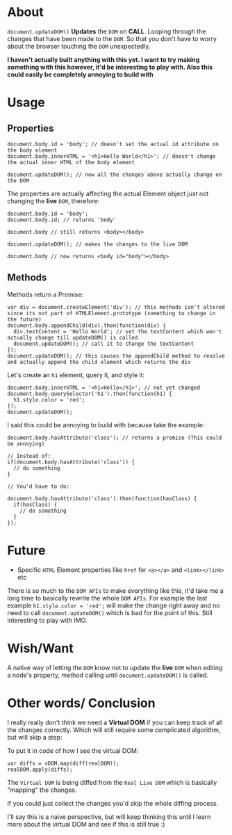 # About
`document.updateDOM()` **Updates** the `DOM` on **CALL**. Looping through the changes that have been made to the `DOM`.
So that you don't have to worry about the browser touching the `DOM` unexpectedly.

**I haven't actually built anything with this yet. I want to try making something with this however, it'd be interesting to play with. Also this could easily be completely annoying to build with**

# Usage

## Properties

```JS
document.body.id = 'body'; // doesn't set the actual id attribute on the body element
document.body.innerHTML = '<h1>Hello World</h1>'; // doesn't change the actual inner HTML of the body element

document.updateDOM(); // now all the changes above actually change on the DOM
```

The properties are actually affecting the actual Element object just not changing the **live** `DOM`, therefore:

```JS
document.body.id = 'body';
document.body.id; // returns 'body'

document.body // still returns <body></body>

document.updateDOM(); // makes the changes to the live DOM

document.body // now returns <body id="body"></body>
```

## Methods
Methods return a Promise:

```JS
var div = document.createElement('div'); // this methods isn't altered since its not part of HTMLElement.prototype (something to change in the future)
document.body.appendChild(div).then(function(div) {
  div.textContent = 'Hello World'; // set the textContent which won't actually change till updateDOM() is called
  document.updateDOM(); // call it to change the textContent
});
document.updateDOM(); // this causes the appendChild method to resolve and actually append the child element which returns the div
```

Let's create an `h1` element, query it, and style it:
```JS
document.body.innerHTML = '<h1>Hello</h1>'; // not yet changed
document.body.querySelector('h1').then(function(h1) {
  h1.style.color = 'red';
});
document.updateDOM();
```

I said this could be annoying to build with because take the example:
```JS
document.body.hasAttribute('class'); // returns a promise (This could be annoying)

// Instead of:
if(document.body.hasAttribute('class')) {
  // do something
}

// You'd have to do:

document.body.hasAttribute('class').then(function(hasClass) {
  if(hasClass) {
    // do something
  }
});
```

# Future
- Specific `HTML` Element properties like `href` for `<a></a>` and `<link></link>` etc

There is so much to the `DOM APIs` to make everything like this, it'd take me a long time to basically rewrite the whole `DOM APIs`. For example the last example `h1.style.color = 'red';` will make the change right away and no need to call `document.updateDOM()` which is bad for the point of this. Still interesting to play with IMO.


# Wish/Want
A native way of letting the `DOM` know not to update the **live** `DOM` when editing a node's property, method calling until `document.updateDOM()` is called. 

# Other words/ Conclusion
I really really don't think we need a **Virtual DOM** if you can keep track of all the changes correctly. Which will still require some complicated algorithm, but will skip a step:

To put it in code of how I see the virtual DOM:

```JS
var diffs = vDOM.map(diff(realDOM));
realDOM.apply(diffs);
```

The `Virtual DOM` is being diffed from the `Real Live DOM` which is basically "mapping" the changes.

If you could just collect the changes you'd skip the whole diffing process.

I'll say this is a naive perspective, but will keep thinking this until I learn more about the virtual DOM and see if this is still true :)
